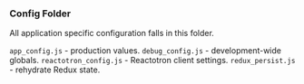 ### Config Folder
All application specific configuration falls in this folder.

`app_config.js` - production values.
`debug_config.js` - development-wide globals.
`reactotron_config.js` - Reactotron client settings.
`redux_persist.js` - rehydrate Redux state.
